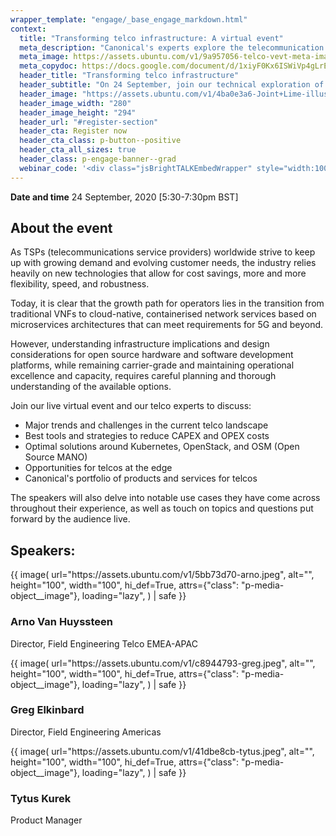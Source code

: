 ```yaml
---
wrapper_template: "engage/_base_engage_markdown.html"
context:
  title: "Transforming telco infrastructure: A virtual event"
  meta_description: "Canonical's experts explore the telecommunication industry's latest technologies. Join us live on 24 September 2020."
  meta_image: https://assets.ubuntu.com/v1/9a957056-telco-vevt-meta-image.png
  meta_copydoc: https://docs.google.com/document/d/1xiyF0Kx6ISWiVp4gLrEYtwyaMo5iKPU01Vxq3SSb5lU/edit#
  header_title: "Transforming telco infrastructure"
  header_subtitle: "On 24 September, join our technical exploration of the industry’s latest technologies"
  header_image: "https://assets.ubuntu.com/v1/4ba0e3a6-Joint+Lime-illustration-white.svg"
  header_image_width: "280"
  header_image_height: "294"
  header_url: "#register-section"
  header_cta: Register now
  header_cta_class: p-button--positive
  header_cta_all_sizes: true
  header_class: p-engage-banner--grad
  webinar_code: '<div class="jsBrightTALKEmbedWrapper" style="width:100%; height:100%; position:relative;background: #ffffff;"><script class="jsBrightTALKEmbedConfig" type="application/json">{ "channelId" : 6793, "language": "en-US", "commId" : 433508, "displayMode" : "standalone", "height" : "auto" }</script><script src="https://www.brighttalk.com/clients/js/player-embed/player-embed.js" class="jsBrightTALKEmbed"></script></div>'
---
```


**Date and time**
24 September, 2020
[5:30-7:30pm BST]

## About the event

As TSPs (telecommunications service providers) worldwide strive to keep up with growing demand and evolving customer needs, the industry relies heavily on new technologies that allow for cost savings, more and more flexibility, speed, and robustness.

Today, it is clear that the growth path for operators lies in the transition from traditional VNFs to cloud-native, containerised network services based on microservices architectures that can meet requirements for 5G and beyond.

However, understanding infrastructure implications and design considerations for open source hardware and software development platforms, while remaining carrier-grade and maintaining operational excellence and capacity, requires careful planning and thorough understanding of the available options.

Join our live virtual event and our telco experts to discuss:

<ul class="p-list">
  <li class="p-list__item is-ticked">Major trends and challenges in the current telco landscape</li>
  <li class="p-list__item is-ticked">Best tools and strategies to reduce CAPEX and OPEX costs</li>
  <li class="p-list__item is-ticked">Optimal solutions around Kubernetes, OpenStack, and OSM (Open Source MANO)</li>
  <li class="p-list__item is-ticked">Opportunities for telcos at the edge</li>
  <li class="p-list__item is-ticked">Canonical's portfolio of products and services for telcos</li>
</ul>

The speakers will also delve into notable use cases they have come across throughout their experience, as well as touch on topics and questions put forward by the audience live.

## Speakers:

<div class="p-media-object--large">
  {{
    image(
      url="https://assets.ubuntu.com/v1/5bb73d70-arno.jpeg",
      alt="",
      height="100",
      width="100",
      hi_def=True,
      attrs={"class": "p-media-object__image"},
      loading="lazy",
    ) | safe
  }}
  <div class="p-media-object__details">
    <h3 class="u-no-margin--bottom">Arno Van Huyssteen</h3>
    <p>Director, Field Engineering Telco EMEA-APAC</p>
  </div>
</div>

<div class="p-media-object--large">
  {{
    image(
      url="https://assets.ubuntu.com/v1/c8944793-greg.jpeg",
      alt="",
      height="100",
      width="100",
      hi_def=True,
      attrs={"class": "p-media-object__image"},
      loading="lazy",
    ) | safe
  }}
  <div class="p-media-object__details">
    <h3 class="u-no-margin--bottom">Greg Elkinbard</h3>
    <p>Director, Field Engineering Americas</p>
  </div>
</div>

<div class="p-media-object--large">
  {{
    image(
      url="https://assets.ubuntu.com/v1/41dbe8cb-tytus.jpeg",
      alt="",
      height="100",
      width="100",
      hi_def=True,
      attrs={"class": "p-media-object__image"},
      loading="lazy",
    ) | safe
  }}
  <div class="p-media-object__details">
    <h3 class="u-no-margin--bottom">Tytus Kurek</h3>
    <p>Product Manager</p>
  </div>
</div>
